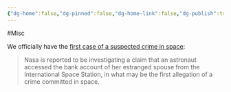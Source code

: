 ```yaml
---
{"dg-home":false,"dg-pinned":false,"dg-home-link":false,"dg-publish":true,"tags":["dgblip"],"created-date":"2019-08-27T00:00:00","disabled rules":["yaml-title","yaml-title-alias","file-name-heading"],"title":"philipp @ 2019-08-27","dg-permalink":"2019/08/27/crime-in-space/","updated-date":"2025-04-30T22:27:35","dg-path":"blips/2019-08-27-crime-in-space.md","permalink":"/2019/08/27/crime-in-space/","dgPassFrontmatter":true}
---
```



#Misc

We officially have the [first case of a suspected crime in space](https://www.bbc.com/news/world-49457912):

> Nasa is reported to be investigating a claim that an astronaut accessed the bank account of her estranged spouse from the International Space Station, in what may be the first allegation of a crime committed in space.



